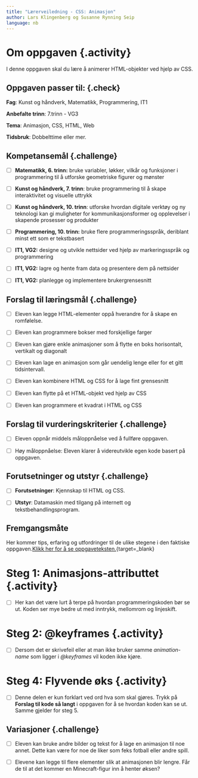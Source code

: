 ```yaml
---
title: "Lærerveiledning - CSS: Animasjon"
author: Lars Klingenberg og Susanne Rynning Seip
language: nb
---
```



# Om oppgaven {.activity}

I denne oppgaven skal du lære å animerer HTML-objekter ved hjelp av CSS.

## Oppgaven passer til: {.check}

__Fag__: Kunst og håndverk, Matematikk, Programmering, IT1

__Anbefalte trinn__: 7.trinn - VG3

__Tema__: Animasjon, CSS, HTML, Web

__Tidsbruk__: Dobbelttime eller mer.

## Kompetansemål {.challenge}

- [ ] __Matematikk, 6. trinn:__ bruke variabler, løkker, vilkår og funksjoner i programmering til å utforske geometriske figurer og mønster

- [ ] __Kunst og håndverk, 7. trinn__: bruke programmering til å skape interaktivitet og visuelle uttrykk

- [ ] __Kunst og håndverk, 10. trinn__: utforske hvordan digitale verktøy og ny teknologi kan gi muligheter for kommunikasjonsformer og opplevelser i skapende prosesser og produkter

- [ ] __Programmering, 10. trinn:__ bruke flere programmeringsspråk, deriblant minst ett som er tekstbasert

- [ ] __IT1, VG2:__ designe og utvikle nettsider ved hjelp av markeringsspråk og programmering

- [ ] __IT1, VG2:__ lagre og hente fram data og presentere dem på nettsider

- [ ] __IT1, VG2:__ planlegge og implementere brukergrensesnitt

## Forslag til læringsmål {.challenge}

- [ ] Eleven kan legge HTML-elementer oppå hverandre for å skape en romfølelse.

- [ ] Eleven kan programmere bokser med forskjellige farger

- [ ] Eleven kan gjøre enkle animasjoner som å flytte en boks horisontalt,
  vertikalt og diagonalt

- [ ] Eleven kan lage en animasjon som går uendelig lenge eller for et gitt
  tidsintervall.

- [ ] Eleven kan kombinere HTML og CSS for å lage fint grensesnitt

- [ ] Eleven kan flytte på et HTML-objekt ved hjelp av CSS

- [ ] Eleven kan programmere et kvadrat i HTML og CSS

## Forslag til vurderingskriterier {.challenge}

- [ ] Eleven oppnår middels måloppnåelse ved å fullføre oppgaven.

- [ ] Høy måloppnåelse: Eleven klarer å videreutvikle egen kode basert på
  oppgaven.

## Forutsetninger og utstyr {.challenge}

- [ ] __Forutsetninger__: Kjennskap til HTML og CSS.

- [ ] __Utstyr__: Datamaskin med tilgang på internett og
  tekstbehandlingsprogram.

## Fremgangsmåte

Her kommer tips, erfaring og utfordringer til de ulike stegene i den faktiske
oppgaven.[Klikk her for å se
oppgaveteksten.](../animasjon/animasjon.html){target=_blank}


# Steg 1: Animasjons-attributtet {.activity}

- [ ] Her kan det være lurt å terpe på hvordan programmeringskoden bør se ut.
  Koden ser mye bedre ut med inntrykk, mellomrom og linjeskift.


# Steg 2: @keyframes {.activity}

- [ ] Dersom det er skrivefeil eller at man ikke bruker samme _animation-name_
  som ligger i _@keyframes_ vil koden ikke kjøre.


# Steg 4: Flyvende øks {.activity}

- [ ] Denne delen er kun forklart ved ord hva som skal gjøres. Trykk på
  __Forslag til kode så langt__ i oppgaven for å se hvordan koden kan se ut.
  Samme gjelder for steg 5.

## Variasjoner {.challenge}

- [ ] Eleven kan bruke andre bilder og tekst for å lage en animasjon til noe
  annet. Dette kan være for noe de liker som feks fotball eller andre spill.

- [ ] Elevene kan legge til flere elementer slik at animasjonen blir lengre. Får
  de til at det kommer en Minecraft-figur inn å henter øksen?
